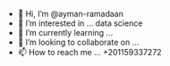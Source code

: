 - 👋 Hi, I’m @ayman-ramadaan
- 👀 I’m interested in ... data science
- 🌱 I’m currently learning ...
- 💞️ I’m looking to collaborate on ...
- 📫 How to reach me ... +201159337272

<!---
ayman-ramadaan/ayman-ramadaan is a ✨ special ✨ repository because its `README.md` (this file) appears on your GitHub profile.
You can click the Preview link to take a look at your changes.
--->
